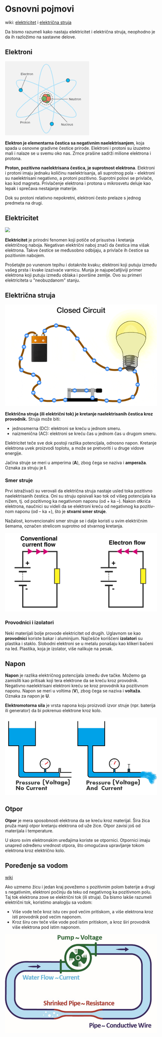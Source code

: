 # Osnovni pojmovi

wiki: [elektricitet](https://sh.wikipedia.org/wiki/Elektricitet) i [električna struja](https://sh.wikipedia.org/wiki/Elektri%C4%8Dna_struja)

Da bismo razumeli kako nastaju elektricitet i električna struja, neophodno je da ih razložimo na sastavne delove.

## Elektroni

![](slike/electron.png)

**Elektron je elementarna čestica sa negativnim naelektrisanjem**, koja spada u osnovne gradivne čestice prirode. Elektroni i protoni su izuzetno mali i nalaze se u svemu oko nas. Zrnce prašine sadrži milione elektrona i protona.

**Proton, pozitivno naelektrisana čestica, je suprotnost elektrona**. Elektroni i protoni imaju jednaku količinu naelektrisanja, ali suprotnog pola - elektroni su naelektrisani negativno, a protoni pozitivno. Suprotni polovi se privlače, kao kod magneta. Privlačenje elektrona i protona u mikrosvetu deluje kao lepak i sprečava nestajanje materije.

Dok su protoni relativno nepokretni, elektroni često prelaze s jednog predmeta na drugi. 

## Elektricitet

![](https://upload.wikimedia.org/wikipedia/commons/thumb/4/4b/Lightning3.jpg/330px-Lightning3.jpg)

**Elektricitet** je prirodni fenomen koji potiče od prisustva i kretanja električnog naboja. Negativan električni naboj znači da čestica ima višak elektrona. Takve čestice se međusobno odbijaju, a privlače ih čestice sa pozitivnim nabojem.

Prošetajte po vunenom tepihu i dotaknite kvaku; elektroni koji putuju između vašeg prsta i kvake izazivaće varnicu. Munja je najupečatljiviji primer elektrona koji putuju između oblaka i površine zemlje. Ovo su primeri elektriciteta u "neobuzdanom" stanju.

## Električna struja

![](slike/struja.gif)

**Električna struja (ili električni tok) je kretanje naelektrisanih čestica kroz provodnik.** Struja može biti:

- jednosmerna (DC): elektroni se kreću u jednom smeru.
- naizmenična (AC): elektroni se kreću čas u jednom čas u drugom smeru.

Elektricitet teče sve dok postoji razlika potencijala, odnosno napon. Kretanje elektrona uvek proizvodi toplotu, a može se pretvoriti i u druge vidove energije.

Jačina struje se meri u amperima (**A**), zbog čega se naziva i **amperaža**. Oznaka za struju je **I**. 

### Smer struje

Prvi istraživači su verovali da električna stru­ja nastaje usled toka pozitivno naelektri­sanih čestica. Oni su struju opisivali kao tok od višeg potencijala ka nižem, tj. od pozitivnog ka negativnom naponu (od + ka –). Nakon otkrića elektrona, naučnici su videli da se elektroni kreću od negativnog ka pozitiv­nom naponu (od – ka +), što je **stvarni smer struje**. 

Nažalost, konvencionalni smer struje se i dalje koristi u svim električnim šemama, označen strelicom suprotno od stvarnog kretanja.

![](slike/smer-struje.png)

### Provodnici i izolatori

Neki materijali bolje provode elektricitet od drugih. Uglavnom se kao **provodnici** koriste bakar i aluminijum. Najčešće korišćeni **izolatori** su plastika i staklo. Slobodni elektroni se u metalu ponašaju kao klikeri bačeni na led. Plastika, koja je izolator, više nalikuje na pesak. 

## Napon

**Napon** je razlika električnog potencijala između dve tačke. Možemo ga zamisliti kao pritisak koji tera elektrone da se kreću kroz provodnik. Negativno naelektrisani elektroni kreću se kroz provodnik ka pozitivnom naponu. Napon se meri u voltima (**V**), zbog čega se naziva i **voltaža**. Oznaka za napon je **U**.

**Elektromotorna sila** je vrsta napona koju proizvodi izvor struje (npr. baterija ili generator) da bi pokrenuo elektrone kroz kolo.

![](slike/analogija.png)

## Otpor

**Otpor** je mera sposobnosti elektrona da se kreću kroz materijal. Šira žica pruža manji otpor kretanju elektrona od uže žice. Otpor zavisi još od materijala i temperature.

U skoro svim elektronskim uređajima koriste se otpornici. Otpornici imaju unapred određenu vrednost otpora, što omogućava upravljanje tokom elektrona kroz električno kolo.

## Poređenje sa vodom

[wiki](https://sh.wikipedia.org/wiki/Hidrauli%C4%8Dka_analogija)

Ako uzmemo žicu i jedan kraj povežemo s pozitivnim polom baterije a drugi s negativnim, elektroni počinju da teku od negativnog ka pozitivnom polu. Taj tok elektrona zove se električni tok (ili struja). Da bismo lakše razumeli električni tok, koristimo analogiju sa vodom:

* Više vode teče kroz istu cev pod većim pritiskom, a više elektrona kroz isti provodnik pod većim naponom.
* Kroz širu cev teče više vode pod istim pritiskom, a kroz širi provodnik više elektrona pod istim naponom.

![](slike/analogija.jpg)
